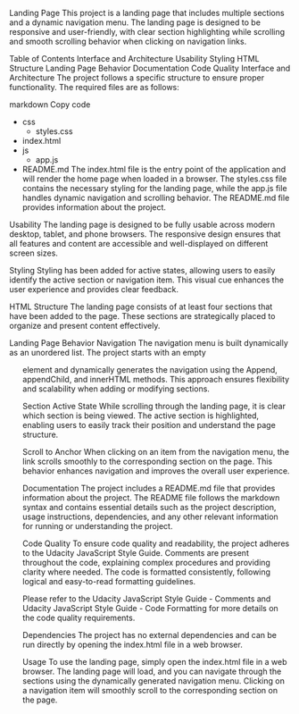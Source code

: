 Landing Page
This project is a landing page that includes multiple sections and a dynamic navigation menu. The landing page is designed to be responsive and user-friendly, with clear section highlighting while scrolling and smooth scrolling behavior when clicking on navigation links.

Table of Contents
Interface and Architecture
Usability
Styling
HTML Structure
Landing Page Behavior
Documentation
Code Quality
Interface and Architecture
The project follows a specific structure to ensure proper functionality. The required files are as follows:

markdown
Copy code
- css
  - styles.css
- index.html
- js
  - app.js
- README.md
The index.html file is the entry point of the application and will render the home page when loaded in a browser. The styles.css file contains the necessary styling for the landing page, while the app.js file handles dynamic navigation and scrolling behavior. The README.md file provides information about the project.

Usability
The landing page is designed to be fully usable across modern desktop, tablet, and phone browsers. The responsive design ensures that all features and content are accessible and well-displayed on different screen sizes.

Styling
Styling has been added for active states, allowing users to easily identify the active section or navigation item. This visual cue enhances the user experience and provides clear feedback.

HTML Structure
The landing page consists of at least four sections that have been added to the page. These sections are strategically placed to organize and present content effectively.

Landing Page Behavior
Navigation
The navigation menu is built dynamically as an unordered list. The project starts with an empty <ul> element and dynamically generates the navigation using the Append, appendChild, and innerHTML methods. This approach ensures flexibility and scalability when adding or modifying sections.

Section Active State
While scrolling through the landing page, it is clear which section is being viewed. The active section is highlighted, enabling users to easily track their position and understand the page structure.

Scroll to Anchor
When clicking on an item from the navigation menu, the link scrolls smoothly to the corresponding section on the page. This behavior enhances navigation and improves the overall user experience.

Documentation
The project includes a README.md file that provides information about the project. The README file follows the markdown syntax and contains essential details such as the project description, usage instructions, dependencies, and any other relevant information for running or understanding the project.

Code Quality
To ensure code quality and readability, the project adheres to the Udacity JavaScript Style Guide. Comments are present throughout the code, explaining complex procedures and providing clarity where needed. The code is formatted consistently, following logical and easy-to-read formatting guidelines.

Please refer to the Udacity JavaScript Style Guide - Comments and Udacity JavaScript Style Guide - Code Formatting for more details on the code quality requirements.

Dependencies
The project has no external dependencies and can be run directly by opening the index.html file in a web browser.

Usage
To use the landing page, simply open the index.html file in a web browser. The landing page will load, and you can navigate through the sections using the dynamically generated navigation menu. Clicking on a navigation item will smoothly scroll to the corresponding section on the page.